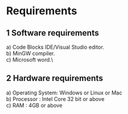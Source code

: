 # Requirements

## 1 Software requirements

a) Code Blocks IDE/Visual Studio editor.\
b) MinGW compiler.\
c) Microsoft word.\

## 2 Hardware requirements

a) Operating System:  Windows or Linux or Mac\
b) Processor       :  Intel Core 32 bit or above\
c) RAM             :  4GB or above
